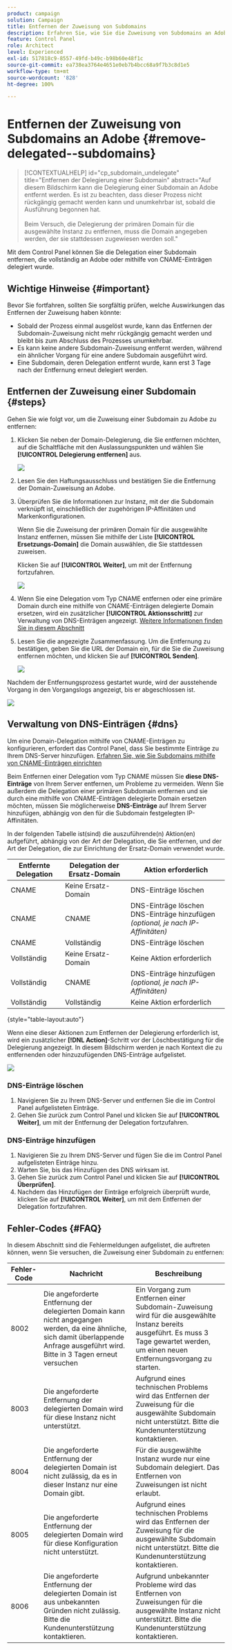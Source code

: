 ```yaml
---
product: campaign
solution: Campaign
title: Entfernen der Zuweisung von Subdomains
description: Erfahren Sie, wie Sie die Zuweisung von Subdomains an Adobe entfernen.
feature: Control Panel
role: Architect
level: Experienced
exl-id: 517818c9-8557-49fd-b49c-b98b60e48f1c
source-git-commit: ea738ea3764e4651e0eb7b4bcc68a9f7b3c8d1e5
workflow-type: tm+mt
source-wordcount: '828'
ht-degree: 100%

---
```


# Entfernen der Zuweisung von Subdomains an Adobe {#remove-delegated--subdomains}

>[!CONTEXTUALHELP]
>id="cp_subdomain_undelegate"
>title="Entfernen der Delegierung einer Subdomain"
>abstract="Auf diesem Bildschirm kann die Delegierung einer Subdomain an Adobe entfernt werden. Es ist zu beachten, dass dieser Prozess nicht rückgängig gemacht werden kann und unumkehrbar ist, sobald die Ausführung begonnen hat.<br><br>Beim Versuch, die Delegierung der primären Domain für die ausgewählte Instanz zu entfernen, muss die Domain angegeben werden, der sie stattdessen zugewiesen werden soll."

Mit dem Control Panel können Sie die Delegation einer Subdomain entfernen, die vollständig an Adobe oder mithilfe von CNAME-Einträgen delegiert wurde.

## Wichtige Hinweise {#important}

Bevor Sie fortfahren, sollten Sie sorgfältig prüfen, welche Auswirkungen das Entfernen der Zuweisung haben könnte:

* Sobald der Prozess einmal ausgelöst wurde, kann das Entfernen der Subdomain-Zuweisung nicht mehr rückgängig gemacht werden und bleibt bis zum Abschluss des Prozesses unumkehrbar.
* Es kann keine andere Subdomain-Zuweisung entfernt werden, während ein ähnlicher Vorgang für eine andere Subdomain ausgeführt wird.
* Eine Subdomain, deren Delegation entfernt wurde, kann erst 3 Tage nach der Entfernung erneut delegiert werden.

## Entfernen der Zuweisung einer Subdomain {#steps}

Gehen Sie wie folgt vor, um die Zuweisung einer Subdomain zu Adobe zu entfernen:

1. Klicken Sie neben der Domain-Delegierung, die Sie entfernen möchten, auf die Schaltfläche mit den Auslassungspunkten und wählen Sie **[!UICONTROL Delegierung entfernen]** aus.

   ![](assets/undelegate-subdomain.png)

1. Lesen Sie den Haftungsausschluss und bestätigen Sie die Entfernung der Domain-Zuweisung an Adobe.

1. Überprüfen Sie die Informationen zur Instanz, mit der die Subdomain verknüpft ist, einschließlich der zugehörigen IP-Affinitäten und Markenkonfigurationen.

   Wenn Sie die Zuweisung der primären Domain für die ausgewählte Instanz entfernen, müssen Sie mithilfe der Liste **[!UICONTROL Ersetzungs-Domain]** die Domain auswählen, die Sie stattdessen zuweisen.

   Klicken Sie auf **[!UICONTROL Weiter]**, um mit der Entfernung fortzufahren.

   ![](assets/undelegate-subdomain-details.png)

1. Wenn Sie eine Delegation vom Typ CNAME entfernen oder eine primäre Domain durch eine mithilfe von CNAME-Einträgen delegierte Domain ersetzen, wird ein zusätzlicher **[!UICONTROL Aktionsschritt]** zur Verwaltung von DNS-Einträgen angezeigt. [Weitere Informationen finden Sie in diesem Abschnitt](#dns)

1. Lesen Sie die angezeigte Zusammenfassung. Um die Entfernung zu bestätigen, geben Sie die URL der Domain ein, für die Sie die Zuweisung entfernen möchten, und klicken Sie auf **[!UICONTROL Senden]**.

   ![](assets/undelegate-submit.png)

Nachdem der Entfernungsprozess gestartet wurde, wird der ausstehende Vorgang in den Vorgangslogs angezeigt, bis er abgeschlossen ist.

![](assets/undelegate-job.png)

## Verwaltung von DNS-Einträgen {#dns}

Um eine Domain-Delegation mithilfe von CNAME-Einträgen zu konfigurieren, erfordert das Control Panel, dass Sie bestimmte Einträge zu Ihrem DNS-Server hinzufügen. [Erfahren Sie, wie Sie Subdomains mithilfe von CNAME-Einträgen einrichten](setting-up-new-subdomain.md#use-cnames)

Beim Entfernen einer Delegation vom Typ CNAME müssen Sie **diese DNS-Einträge** von Ihrem Server entfernen, um Probleme zu vermeiden. Wenn Sie außerdem die Delegation einer primären Subdomain entfernen und sie durch eine mithilfe von CNAME-Einträgen delegierte Domain ersetzen möchten, müssen Sie möglicherweise **DNS-Einträge** auf Ihrem Server hinzufügen, abhängig von den für die Subdomain festgelegten IP-Affinitäten.

In der folgenden Tabelle ist(sind) die auszuführende(n) Aktion(en) aufgeführt, abhängig von der Art der Delegation, die Sie entfernen, und der Art der Delegation, die zur Einrichtung der Ersatz-Domain verwendet wurde.

| Entfernte Delegation | Delegation der Ersatz-Domain | Aktion erforderlich |
|  ---  |  ---  |  ---  |
| CNAME | Keine Ersatz-Domain | DNS-Einträge löschen |
| CNAME | CNAME | DNS-Einträge löschen<br/>DNS-Einträge hinzufügen *(optional, je nach IP-Affinitäten)* |
| CNAME | Vollständig | DNS-Einträge löschen |
| Vollständig | Keine Ersatz-Domain | Keine Aktion erforderlich |
| Vollständig | CNAME | DNS-Einträge hinzufügen *(optional, je nach IP-Affinitäten)* |
| Vollständig | Vollständig | Keine Aktion erforderlich |

{style="table-layout:auto"}

Wenn eine dieser Aktionen zum Entfernen der Delegierung erforderlich ist, wird ein zusätzlicher **[!DNL Action]**-Schritt vor der Löschbestätigung für die Delegierung angezeigt. In diesem Bildschirm werden je nach Kontext die zu entfernenden oder hinzuzufügenden DNS-Einträge aufgelistet.

![](assets/action-step.png)

### DNS-Einträge löschen

1. Navigieren Sie zu Ihrem DNS-Server und entfernen Sie die im Control Panel aufgelisteten Einträge.
1. Gehen Sie zurück zum Control Panel und klicken Sie auf **[!UICONTROL Weiter]**, um mit der Entfernung der Delegation fortzufahren.

### DNS-Einträge hinzufügen

1. Navigieren Sie zu Ihrem DNS-Server und fügen Sie die im Control Panel aufgelisteten Einträge hinzu.
1. Warten Sie, bis das Hinzufügen des DNS wirksam ist.
1. Gehen Sie zurück zum Control Panel und klicken Sie auf **[!UICONTROL Überprüfen]**.
1. Nachdem das Hinzufügen der Einträge erfolgreich überprüft wurde, klicken Sie auf **[!UICONTROL Weiter]**, um mit dem Entfernen der Delegation fortzufahren.

## Fehler-Codes {#FAQ}

In diesem Abschnitt sind die Fehlermeldungen aufgelistet, die auftreten können, wenn Sie versuchen, die Zuweisung einer Subdomain zu entfernen:

| Fehler-Code | Nachricht | Beschreibung |
|  ---  |  ---  |  ---  |
| 8002 | Die angeforderte Entfernung der delegierten Domain kann nicht angegangen werden, da eine ähnliche, sich damit überlappende Anfrage ausgeführt wird. Bitte in 3 Tagen erneut versuchen | Ein Vorgang zum Entfernen einer Subdomain-Zuweisung wird für die ausgewählte Instanz bereits ausgeführt. Es muss 3 Tage gewartet werden, um einen neuen Entfernungsvorgang zu starten. |
| 8003 | Die angeforderte Entfernung der delegierten Domain wird für diese Instanz nicht unterstützt. | Aufgrund eines technischen Problems wird das Entfernen der Zuweisung für die ausgewählte Subdomain nicht unterstützt. Bitte die Kundenunterstützung kontaktieren. |
| 8004 | Die angeforderte Entfernung der delegierten Domain ist nicht zulässig, da es in dieser Instanz nur eine Domain gibt. | Für die ausgewählte Instanz wurde nur eine Subdomain delegiert. Das Entfernen von Zuweisungen ist nicht erlaubt. |
| 8005 | Die angeforderte Entfernung der delegierten Domain wird für diese Konfiguration nicht unterstützt. | Aufgrund eines technischen Problems wird das Entfernen der Zuweisung für die ausgewählte Subdomain nicht unterstützt. Bitte die Kundenunterstützung kontaktieren. |
| 8006 | Die angeforderte Entfernung der delegierten Domain ist aus unbekannten Gründen nicht zulässig. Bitte die Kundenunterstützung kontaktieren. | Aufgrund unbekannter Probleme wird das Entfernen von Zuweisungen für die ausgewählte Instanz nicht unterstützt. Bitte die Kundenunterstützung kontaktieren. |

